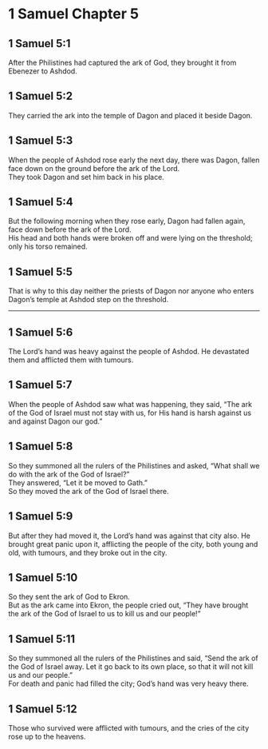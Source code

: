 # 1 Samuel Chapter 5

## 1 Samuel 5:1

After the Philistines had captured the ark of God, they brought it from Ebenezer to Ashdod.

## 1 Samuel 5:2

They carried the ark into the temple of Dagon and placed it beside Dagon.

## 1 Samuel 5:3

When the people of Ashdod rose early the next day, there was Dagon, fallen face down on the ground before the ark of the Lord.  
They took Dagon and set him back in his place.

## 1 Samuel 5:4

But the following morning when they rose early, Dagon had fallen again, face down before the ark of the Lord.  
His head and both hands were broken off and were lying on the threshold; only his torso remained.

## 1 Samuel 5:5

That is why to this day neither the priests of Dagon nor anyone who enters Dagon’s temple at Ashdod step on the threshold.

---

## 1 Samuel 5:6

The Lord’s hand was heavy against the people of Ashdod. He devastated them and afflicted them with tumours.

## 1 Samuel 5:7

When the people of Ashdod saw what was happening, they said, “The ark of the God of Israel must not stay with us, for His hand is harsh against us and against Dagon our god.”

## 1 Samuel 5:8

So they summoned all the rulers of the Philistines and asked, “What shall we do with the ark of the God of Israel?”  
They answered, “Let it be moved to Gath.”  
So they moved the ark of the God of Israel there.

## 1 Samuel 5:9

But after they had moved it, the Lord’s hand was against that city also. He brought great panic upon it, afflicting the people of the city, both young and old, with tumours, and they broke out in the city.

## 1 Samuel 5:10

So they sent the ark of God to Ekron.  
But as the ark came into Ekron, the people cried out, “They have brought the ark of the God of Israel to us to kill us and our people!”

## 1 Samuel 5:11

So they summoned all the rulers of the Philistines and said, “Send the ark of the God of Israel away. Let it go back to its own place, so that it will not kill us and our people.”  
For death and panic had filled the city; God’s hand was very heavy there.

## 1 Samuel 5:12

Those who survived were afflicted with tumours, and the cries of the city rose up to the heavens.
